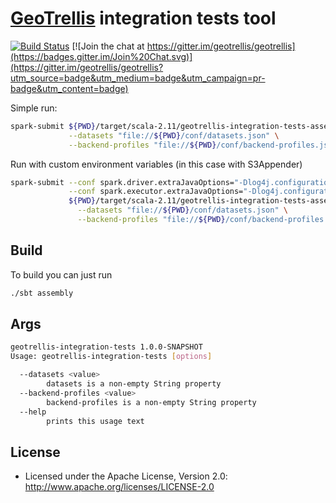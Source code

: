 # [GeoTrellis](github.com/geotrellis/geotrellis) integration tests tool

[![Build Status](https://api.travis-ci.org/geotrellis/geotrellis-integration-tests-tool.svg)](http://travis-ci.org/geotrellis/geotrellis-integration-tests-tool) [![Join the chat at https://gitter.im/geotrellis/geotrellis](https://badges.gitter.im/Join%20Chat.svg)](https://gitter.im/geotrellis/geotrellis?utm_source=badge&utm_medium=badge&utm_campaign=pr-badge&utm_content=badge)

Simple run:

```bash
spark-submit ${PWD}/target/scala-2.11/geotrellis-integration-tests-assembly-1.0.0-SNAPSHOT.jar \
             --datasets "file://${PWD}/conf/datasets.json" \
             --backend-profiles "file://${PWD}/conf/backend-profiles.json"
```

Run with custom environment variables (in this case with S3Appender)

```bash
spark-submit --conf spark.driver.extraJavaOptions="-Dlog4j.configuration=file://${PWD}/conf/log4j.properties" \
             --conf spark.executor.extraJavaOptions="-Dlog4j.configuration=file://${PWD}/conf/log4j.properties" \
             ${PWD}/target/scala-2.11/geotrellis-integration-tests-assembly-1.0.0-SNAPSHOT.jar \
               --datasets "file://${PWD}/conf/datasets.json" \
               --backend-profiles "file://${PWD}/conf/backend-profiles.json"
```

## Build

To build you can just run 

```bash
./sbt assembly
```

## Args

```bash
geotrellis-integration-tests 1.0.0-SNAPSHOT
Usage: geotrellis-integration-tests [options]

  --datasets <value>
        datasets is a non-empty String property
  --backend-profiles <value>
        backend-profiles is a non-empty String property
  --help
        prints this usage text
```

## License

* Licensed under the Apache License, Version 2.0: http://www.apache.org/licenses/LICENSE-2.0
